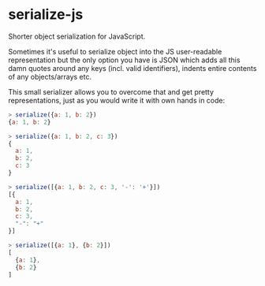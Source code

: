 serialize-js
============

Shorter object serialization for JavaScript.

Sometimes it's useful to serialize object into the JS user-readable representation but the only option you have is JSON which adds all this damn quotes around any keys (incl. valid identifiers), indents entire contents of any objects/arrays etc.

This small serializer allows you to overcome that and get pretty representations, just as you would write it with own hands in code:

```javascript
> serialize({a: 1, b: 2})
{a: 1, b: 2}

> serialize({a: 1, b: 2, c: 3})
{
  a: 1,
  b: 2,
  c: 3
}

> serialize([{a: 1, b: 2, c: 3, '-': '+'}])
[{
  a: 1,
  b: 2,
  c: 3,
  "-": "+"
}]

> serialize([{a: 1}, {b: 2}])
[
  {a: 1},
  {b: 2}
] 
```
